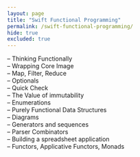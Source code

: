 ```yaml
---
layout: page
title: "Swift Functional Programming"
permalink: /swift-functional-programming/
hide: true
excluded: true
---
```


– Thinking Functionally<br>
– Wrapping Core Image<br>
– Map, Filter, Reduce<br>
– Optionals<br>
– Quick Check<br>
– The Value of immutability<br>
– Enumerations<br>
– Purely Functional Data Structures<br>
– Diagrams<br>
– Generators and sequences<br>
– Parser Combinators<br>
– Building a spreadsheet application<br>
– Functors, Applicative Functors, Monads<br>